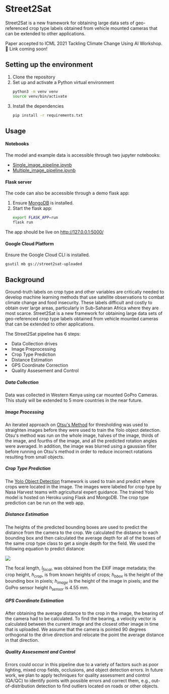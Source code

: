 # Street2Sat

 Street2Sat is a new framework for obtaining large data sets of geo-referenced crop type labels obtained from vehicle mounted cameras that can be extended to other applications.

Paper accepted to ICML 2021 Tackling Climate Change Using AI Workshop. 🎉 
Link coming soon! 

## Setting up the environment
1. Clone the repository
2. Set up and activate a Python virtual environment 
    ```bash
    python3 -m venv venv 
    source venv/bin/activate
    ```
3. Install the dependencies
    ```bash
    pip install -r requirements.txt
    ```
## Usage
#### Notebooks
The model and example data is accessible through two jupyter notebooks:
- [Single_image_pipeline.ipynb](noteboooks/Single_image_pipeline.ipynb)
- [Multiple_image_pipeline.ipynb](noteboooks/Multiple_image_pipeline.ipynb)

#### Flask server

The code can also be accessible through a demo flask app:

1. Ensure [MongoDB](https://docs.mongodb.com/manual/installation/) is installed. 
2. Start the flask app:
    ```bash
    export FLASK_APP=run
    flask run
    ```
The app should be live on http://127.0.0.1:5000/

#### Google Cloud Platform
Ensure the Google Cloud CLI is installed.
```
gsutil mb gs://street2sat-uploaded
```

## Background
<p></p>
<p>
Ground-truth labels on crop type and other variables are critically needed to develop machine learning methods that use satellite observations to combat climate change and food insecurity. These labels difficult and costly to obtain over large areas, particularly in Sub-Saharan Africa where they are most scarce.  Street2Sat is a new framework for obtaining large data sets of geo-referenced crop type labels obtained from vehicle mounted cameras that can be extended to other applications.
</p>

The Street2Sat pipeline has 6 steps:
<li>Data Collection drives</li>
<li>Image Preprocessing</li>
<li>Crop Type Prediction</li>
<li>Distance Estimation</li>
<li>GPS Coordinate Correction</li>
<li>Quality Assesement and Control</li>

<p></p>
<h5 id="Data Collection">Data Collection</h5>
Data was collected in Western Kenya using car mounted GoPro Cameras. This study will be extended to 5 more countries in the near future.



<h5 id="Image Processing">Image Processing</h5>

An iterated approach on <a href="https://en.wikipedia.org/wiki/Otsu%27s_method">Otsu's Method</a> for thresholding was used to straighten images before they were used to train the Yolo object detection. Otsu's method was run on the whole image, halves of the image, thirds of the image, and fourths of the image, and all the predicted rotation angles were averaged. In addition, the image was blurred using a gaussian filter before running on Otsu's method in order to reduce incorrect rotations resulting from small objects.



<h5 id="pred">Crop Type Prediction</h5>

The <a href="https://github.com/ultralytics/yolov5">Yolo Object Detection</a> framework is used to train and predict where crops were located in the image. The images were labeled for crop type by Nasa Harvest teams with agricultural expert guidance. The trained Yolo model is hosted on Heroku using Flask and MongoDB. The crop type prediction can be run on the web app.



<h5 id="pred">Distance Estimation</h5>

The heights of the predicted bounding boxes are used to predict the distance from the camera to the crop. We calculated the distance to each bounding box and then calculated the average depth for all of the boxes of the same crop type class to get a single depth for the field. We used the following equation to predict distance:

<img src="https://render.githubusercontent.com/render/math?math=d = \frac{l_{focal} * h_{crop} * h_{image}}{h_{bbox} * h_{sensor}}">


The focal length, *l<sub>focal</sub>*, was obtained from the EXIF image metadata; the crop height, *h<sub>crop</sub>*, is from known heights of crops; *h<sub>bbox</sub>* is the height of the bounding box in pixels; *h<sub>image</sub>* is the height of the image in pixels; and the GoPro sensor height *h<sub>sensor</sub>* is 4.55 mm.

<h5 id="gps">GPS Coordinate Estimation</h5>

After obtaining the average distance to the crop in the image, the bearing of the camera had to be calculated. To find the bearing, a velocity vector is calculated between the current image and the closest other image in time that is uploaded. We assume that the camera is pointed 90 degrees orthogonal to the drive direction and relocate the point the average distance in that direction.


<h5 id="gps">Quality Assesement and Control</h5>
Errors could occur in this pipeline due to a variety of factors such as poor lighting, mixed crop fields, occlusions, and object detection errors. In future work, we plan to apply techniques for quality assessment and control (QA/QC) to identify points with possible errors and correct them, e.g., out-of-distribution detection to find outliers located on roads or other objects.
